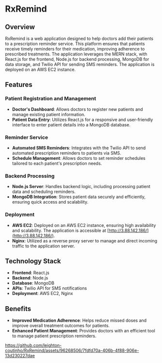 # RxRemind

## Overview
RxRemind is a web application designed to help doctors add their patients to a prescription reminder service. This platform ensures that patients receive timely reminders for their medication, improving adherence to prescribed treatments. The application leverages the MERN stack, with React.js for the frontend, Node.js for backend processing, MongoDB for data storage, and Twilio API for sending SMS reminders. The application is deployed on an AWS EC2 instance.

## Features

### Patient Registration and Management
- **Doctor's Dashboard**: Allows doctors to register new patients and manage existing patient information.
- **Patient Data Entry**: Utilizes React.js for a responsive and user-friendly interface to enter patient details into a MongoDB database.

### Reminder Service
- **Automated SMS Reminders**: Integrates with the Twilio API to send automated prescription reminders to patients via SMS.
- **Schedule Management**: Allows doctors to set reminder schedules tailored to each patient's prescription needs.

### Backend Processing
- **Node.js Server**: Handles backend logic, including processing patient data and scheduling reminders.
- **MongoDB Integration**: Stores patient data securely and efficiently, ensuring quick access and scalability.

### Deployment
- **AWS EC2**: Deployed on an AWS EC2 instance, ensuring high availability and scalability. The application is accessible at [http://3.88.142.186/](http://3.88.142.186/).
- **Nginx**: Utilized as a reverse proxy server to manage and direct incoming traffic to the application server.

## Technology Stack
- **Frontend**: React.js
- **Backend**: Node.js
- **Database**: MongoDB
- **APIs**: Twilio API for SMS notifications
- **Deployment**: AWS EC2, Nginx

## Benefits
- **Improved Medication Adherence**: Helps reduce missed doses and improve overall treatment outcomes for patients.
- **Enhanced Patient Management**: Provides doctors with an efficient tool to manage patient prescription reminders.


https://github.com/leighton-coutinho/RxRemind/assets/96268506/7fdfd70a-406b-4f88-906e-13d230227dae
